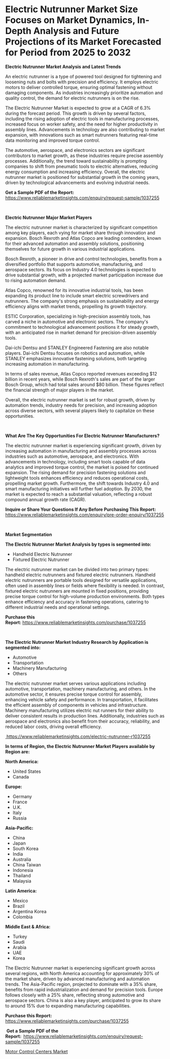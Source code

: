 <p><h1>Electric Nutrunner Market Size Focuses on Market Dynamics, In-Depth Analysis and Future Projections of its Market Forecasted for Period from 2025 to 2032</h1></p><p><strong>Electric Nutrunner Market Analysis and Latest Trends</strong></p>
<p><p>An electric nutrunner is a type of powered tool designed for tightening and loosening nuts and bolts with precision and efficiency. It employs electric motors to deliver controlled torque, ensuring optimal fastening without damaging components. As industries increasingly prioritize automation and quality control, the demand for electric nutrunners is on the rise.</p><p>The Electric Nutrunner Market is expected to grow at a CAGR of 6.3% during the forecast period. This growth is driven by several factors, including the rising adoption of electric tools in manufacturing processes, increased focus on worker safety, and the need for higher productivity in assembly lines. Advancements in technology are also contributing to market expansion, with innovations such as smart nutrunners featuring real-time data monitoring and improved torque control.</p><p>The automotive, aerospace, and electronics sectors are significant contributors to market growth, as these industries require precise assembly processes. Additionally, the trend toward sustainability is prompting companies to shift from pneumatic tools to electric alternatives, reducing energy consumption and increasing efficiency. Overall, the electric nutrunner market is positioned for substantial growth in the coming years, driven by technological advancements and evolving industrial needs.</p></p>
<p><strong>Get a Sample PDF of the Report:&nbsp;</strong> <a href="https://www.reliablemarketinsights.com/enquiry/request-sample/1037255?utm_campaign=2943&utm_medium=2&utm_source=Github&utm_content=ia&utm_term=08042025&utm_id=electric-nutrunner">https://www.reliablemarketinsights.com/enquiry/request-sample/1037255</a></p>
<p>&nbsp;</p>
<p><strong>Electric Nutrunner Major Market Players</strong></p>
<p><p>The electric nutrunner market is characterized by significant competition among key players, each vying for market share through innovation and expansion. Bosch Rexroth and Atlas Copco are leading contenders, known for their advanced automation and assembly solutions, positioning themselves for future growth in various industrial applications.</p><p>Bosch Rexroth, a pioneer in drive and control technologies, benefits from a diversified portfolio that supports automotive, manufacturing, and aerospace sectors. Its focus on Industry 4.0 technologies is expected to drive substantial growth, with a projected market participation increase due to rising automation demand.</p><p>Atlas Copco, renowned for its innovative industrial tools, has been expanding its product line to include smart electric screwdrivers and nutrunners. The company's strong emphasis on sustainability and energy efficiency aligns with market trends, propelling its growth trajectory.</p><p>ESTIC Corporation, specializing in high-precision assembly tools, has carved a niche in automotive and electronic sectors. The company's commitment to technological advancement positions it for steady growth, with an anticipated rise in market demand for precision-driven assembly tools.</p><p>Dai-ichi Dentsu and STANLEY Engineered Fastening are also notable players. Dai-ichi Dentsu focuses on robotics and automation, while STANLEY emphasizes innovative fastening solutions, both targeting increasing automation in manufacturing.</p><p>In terms of sales revenue, Atlas Copco reported revenues exceeding $12 billion in recent years, while Bosch Rexroth's sales are part of the larger Bosch Group, which had total sales around $80 billion. These figures reflect the financial strength of major players in the market.</p><p>Overall, the electric nutrunner market is set for robust growth, driven by automation trends, industry needs for precision, and increasing adoption across diverse sectors, with several players likely to capitalize on these opportunities.</p></p>
<p>&nbsp;</p>
<p><strong>What Are The Key Opportunities For Electric Nutrunner Manufacturers?</strong></p>
<p><p>The electric nutrunner market is experiencing significant growth, driven by increasing automation in manufacturing and assembly processes across industries such as automotive, aerospace, and electronics. With advancements in technology, including smart tools capable of data analytics and improved torque control, the market is poised for continued expansion. The rising demand for precision fastening solutions and lightweight tools enhances efficiency and reduces operational costs, propelling market growth. Furthermore, the shift towards Industry 4.0 and smart manufacturing initiatives will further fuel adoption. By 2030, the market is expected to reach a substantial valuation, reflecting a robust compound annual growth rate (CAGR).</p></p>
<p><strong>Inquire or Share Your Questions If Any Before Purchasing This Report:</strong> <a href="https://www.reliablemarketinsights.com/enquiry/pre-order-enquiry/1037255?utm_campaign=2943&utm_medium=2&utm_source=Github&utm_content=ia&utm_term=08042025&utm_id=electric-nutrunner">https://www.reliablemarketinsights.com/enquiry/pre-order-enquiry/1037255</a></p>
<p>&nbsp;</p>
<p><strong>Market Segmentation</strong></p>
<p><strong>The Electric Nutrunner Market Analysis by types is segmented into:</strong></p>
<p><ul><li>Handheld Electric Nutrunner</li><li>Fixtured Electric Nutrunner</li></ul></p>
<p><p>The electric nutrunner market can be divided into two primary types: handheld electric nutrunners and fixtured electric nutrunners. Handheld electric nutrunners are portable tools designed for versatile applications, often used in assembly lines or fields where flexibility is needed. In contrast, fixtured electric nutrunners are mounted in fixed positions, providing precise torque control for high-volume production environments. Both types enhance efficiency and accuracy in fastening operations, catering to different industrial needs and operational settings.</p></p>
<p><strong>Purchase this Report:&nbsp;</strong><a href="https://www.reliablemarketinsights.com/purchase/1037255?utm_campaign=2943&utm_medium=2&utm_source=Github&utm_content=ia&utm_term=08042025&utm_id=electric-nutrunner">https://www.reliablemarketinsights.com/purchase/1037255</a></p>
<p>&nbsp;</p>
<p><strong>The Electric Nutrunner Market Industry Research by Application is segmented into:</strong></p>
<p><ul><li>Automotive</li><li>Transportation</li><li>Machinery Manufacturing</li><li>Others</li></ul></p>
<p><p>The electric nutrunner market serves various applications including automotive, transportation, machinery manufacturing, and others. In the automotive sector, it ensures precise torque control for assembly, enhancing vehicle safety and performance. In transportation, it facilitates the efficient assembly of components in vehicles and infrastructure. Machinery manufacturing utilizes electric nut runners for their ability to deliver consistent results in production lines. Additionally, industries such as aerospace and electronics also benefit from their accuracy, reliability, and reduced labor costs, driving overall efficiency.</p></p>
<p><a href="https://www.reliablemarketinsights.com/electric-nutrunner-r1037255?utm_campaign=2943&utm_medium=2&utm_source=Github&utm_content=ia&utm_term=08042025&utm_id=electric-nutrunner">&nbsp;https://www.reliablemarketinsights.com/electric-nutrunner-r1037255</a></p>
<p><strong>In terms of Region, the Electric Nutrunner Market Players available by Region are:</strong></p>
<p>
    <p> <strong> North America: </strong>
        <ul>
            <li>United States</li>
            <li>Canada</li>
        </ul>
        </p> 
    <p> <strong> Europe: </strong>
        <ul>
            <li>Germany</li>
            <li>France</li>
            <li>U.K.</li>
            <li>Italy</li>
            <li>Russia</li>
        </ul>
        </p> 
    <p> <strong> Asia-Pacific: </strong>
        <ul>
            <li>China</li>
            <li>Japan</li>
            <li>South Korea</li>
            <li>India</li>
            <li>Australia</li>
            <li>China Taiwan</li>
            <li>Indonesia</li>
            <li>Thailand</li>
            <li>Malaysia</li>
        </ul>
        </p> 
    <p> <strong> Latin America: </strong>
        <ul>
            <li>Mexico</li>
            <li>Brazil</li>
            <li>Argentina Korea</li>
            <li>Colombia</li>
        </ul>
        </p> 
    <p> <strong> Middle East & Africa: </strong>
        <ul>
            <li>Turkey</li>
            <li>Saudi</li>
            <li>Arabia</li>
            <li>UAE</li>
            <li>Korea</li>
        </ul>
    </p>
    </p>
<p><p>The Electric Nutrunner market is experiencing significant growth across several regions, with North America accounting for approximately 30% of the market share, driven by advanced manufacturing and automation trends. The Asia-Pacific region, projected to dominate with a 35% share, benefits from rapid industrialization and demand for precision tools. Europe follows closely with a 25% share, reflecting strong automotive and aerospace sectors. China is also a key player, anticipated to grow its share to around 15% due to expanding manufacturing capabilities.</p></p>
<p><strong>Purchase this Report: </strong><a href="https://www.reliablemarketinsights.com/purchase/1037255?utm_campaign=2943&utm_medium=2&utm_source=Github&utm_content=ia&utm_term=08042025&utm_id=electric-nutrunner">https://www.reliablemarketinsights.com/purchase/1037255</a></p>
<p>&nbsp;<strong>Get a Sample PDF of the Report:&nbsp;&nbsp;</strong><a href="https://www.reliablemarketinsights.com/enquiry/request-sample/1037255?utm_campaign=2943&utm_medium=2&utm_source=Github&utm_content=ia&utm_term=08042025&utm_id=electric-nutrunner">https://www.reliablemarketinsights.com/enquiry/request-sample/1037255</a></p>
<p><strong></strong></p>
<p><p><a href="https://github.com/cherrivacius/Market-Research-Report-List-1/blob/main/motor-control-centers-market.md?utm_campaign=2943&utm_medium=2&utm_source=Github&utm_content=ia&utm_term=08042025&utm_id=electric-nutrunner">Motor Control Centers Market</a></p></p>